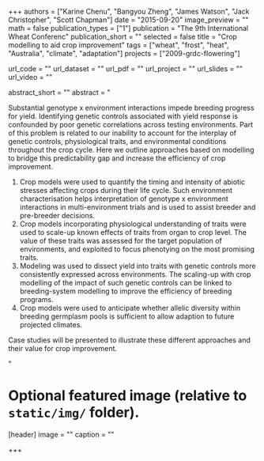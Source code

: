 +++
authors = ["Karine Chenu", "Bangyou Zheng", "James Watson", "Jack Christopher", "Scott Chapman"]
date = "2015-09-20"
image_preview = ""
math = false
publication_types = ["1"]
publication = "The 9th International Wheat Conferenc"
publication_short = ""
selected = false
title = "Crop modelling to aid crop improvement"
tags = ["wheat", "frost", "heat", "Australia", "climate", "adaptation"]
projects = ["2009-grdc-flowering"]

url_code = ""
url_dataset = ""
url_pdf = ""
url_project = ""
url_slides = ""
url_video = ""

abstract_short = ""
abstract = "<p>Substantial genotype x environment interactions impede breeding progress for yield. Identifying genetic controls associated with yield response is confounded by poor genetic correlations across testing environments. Part of this problem is related to our inability to account for the interplay of genetic controls, physiological traits, and environmental conditions throughout the crop cycle. Here we outline approaches based on modelling to bridge this predictability gap and increase the efficiency of crop improvement. </p> <ol><li>Crop models were used to quantify the timing and intensity of abiotic stresses affecting crops during their life cycle. Such environment characterisation helps interpretation of genotype x environment interactions in multi-environment trials and is used to assist breeder and pre-breeder decisions.</li> <li>Crop models incorporating physiological understanding of traits were used to scale-up known effects of traits from organ to crop level. The value of these traits was assessed for the target population of environments, and exploited to focus phenotying on the most promising traits. </li> <li>Modeling was used to dissect yield into traits with genetic controls more consistently expressed across environments. The scaling-up with crop modelling of the impact of such genetic controls can be linked to breeding-system modelling to improve the efficiency of breeding programs. </li> <li>Crop models were used to anticipate whether allelic diversity within breeding germplasm pools is sufficient to allow adaption to future projected climates. </li></ol> <p> Case studies will be presented to illustrate these different approaches and their value for crop improvement. </p>"



# Optional featured image (relative to `static/img/` folder).
[header]
image = ""
caption = ""

+++
